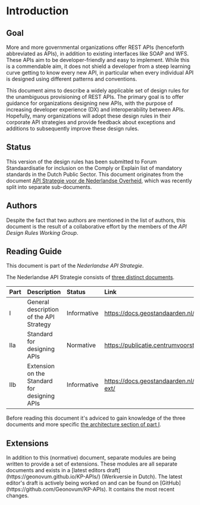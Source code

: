 # Introduction

## Goal

More and more governmental organizations offer REST APIs (henceforth abbreviated as APIs), in addition to existing interfaces like SOAP and WFS. These APIs aim to be developer-friendly and easy to implement. While this is a commendable aim, it does not shield a developer from a steep learning curve getting to know every new API, in particular when every individual API is designed using different patterns and conventions.

This document aims to describe a widely applicable set of design rules for the unambiguous provisioning of REST APIs. The primary goal is to offer guidance for organizations designing new APIs, with the purpose of increasing developer experience (DX) and interoperability between APIs. Hopefully, many organizations will adopt these design rules in their corporate API strategies and provide feedback about exceptions and additions to subsequently improve these design rules.

## Status

This version of the design rules has been submitted to Forum Standaardisatie for inclusion on the Comply or Explain list of mandatory standards in the Dutch Public Sector. This document originates from the document [API Strategie voor de Nederlandse Overheid](https://docs.geostandaarden.nl/api/vv-hr-API-Strategie-20190715/), which was recently split into separate sub-documents.

## Authors

Despite the fact that two authors are mentioned in the list of authors, this document is the result of a collaborative effort by the members of the *API Design Rules Working Group*.

## Reading Guide

This document is part of the *Nederlandse API Strategie*.

The Nederlandse API Strategie consists of [three distinct documents](https://www.geonovum.nl/themas/kennisplatform-apis#APIStrategie).

| Part | Description                                  | Status      | Link                                                  |
| :--- | :------------------------------------------- | :---------- | :---------------------------------------------------- |
| I    | General description of the API Strategy      | Informative | https://docs.geostandaarden.nl/api/API-Strategie/     |
| IIa  | Standard for designing APIs                  | Normative   | https://publicatie.centrumvoorstandaarden.nl/api/adr/ |
| IIb  | Extension on the Standard for designing APIs | Informative | https://docs.geostandaarden.nl/api/API-Strategie-ext/ |

Before reading this document it's adviced to gain knowledge of the three documents and more specific [the architecture section of part I](https://docs.geostandaarden.nl/api/API-Strategie/#architectuur).

## Extensions
<aside class="note">
In addition to this (normative) document, separate modules are being written to provide a set of extensions. These modules are all separate documents and exists in a [latest editors draft](https://geonovum.github.io/KP-APIs/) (Werkversie in Dutch). The latest editor's draft is actively being worked on and can be found on [GitHub](https://github.com/Geonovum/KP-APIs). It contains the most recent changes.
</aside>
